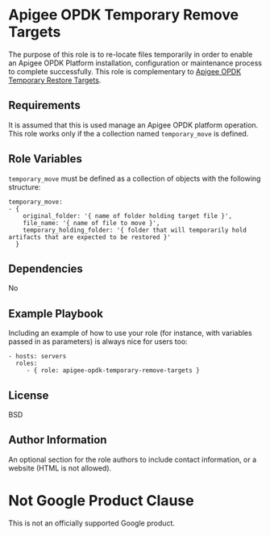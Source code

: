 Apigee OPDK Temporary Remove Targets
=========

The purpose of this role is to re-locate files temporarily in order to enable an Apigee OPDK Platform installation, 
configuration or maintenance process to complete successfully. This role is complementary to [Apigee OPDK Temporary 
Restore Targets](https://github.com/carlosfrias/apigee-opdk-temporary-restore-targets).

Requirements
------------

It is assumed that this is used manage an Apigee OPDK platform operation. This role works only if the a collection named 
`temporary_move` is defined.


Role Variables
--------------

`temporary_move` must be defined as a collection of objects with the following structure:

    temporary_move:
    - { 
        original_folder: '{ name of folder holding target file }', 
        file_name: '{ name of file to move }', 
        temporary_holding_folder: '{ folder that will temporarily hold artifacts that are expected to be restored }' 
      }

Dependencies
------------

No 

Example Playbook
----------------

Including an example of how to use your role (for instance, with variables passed in as parameters) is always nice for users too:

    - hosts: servers
      roles:
         - { role: apigee-opdk-temporary-remove-targets }

License
-------

BSD

Author Information
------------------

An optional section for the role authors to include contact information, or a website (HTML is not allowed).
<!-- BEGIN Google Required Disclaimer -->

# Not Google Product Clause

This is not an officially supported Google product.
<!-- END Google Required Disclaimer -->
